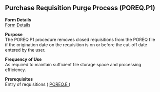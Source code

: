 ##  Purchase Requisition Purge Process (POREQ.P1)

<PageHeader />

**Form Details**  
[ Form Details ](POREQ-P1-1/README.md)   

**Purpose**  
The POREQ.P1 procedure removes closed requisitions from the POREQ file if the
origination date on the requisition is on or before the cut-off date entered
by the user.

**Frequency of Use**  
As required to maintain sufficient file storage space and processing
efficiency.

**Prerequisites**  
Entry of requisitions ( [ POREQ.E ](../../../../rover/AP-OVERVIEW/AP-ENTRY/VENDOR-E/VENDOR-E-1/POREQ-E) ) 

<badge text= "Version 8.10.57" vertical="middle" />

<PageFooter />
